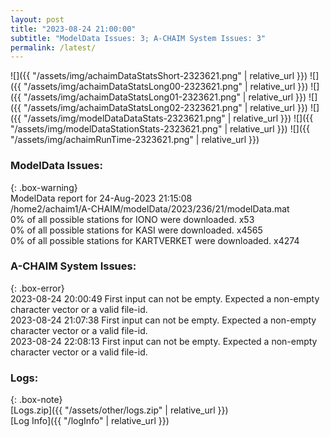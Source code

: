 ```yaml
---
layout: post
title: "2023-08-24 21:00:00"
subtitle: "ModelData Issues: 3; A-CHAIM System Issues: 3"
permalink: /latest/
---
```


![]({{ "/assets/img/achaimDataStatsShort-2323621.png" | relative_url }})
![]({{ "/assets/img/achaimDataStatsLong00-2323621.png" | relative_url }})
![]({{ "/assets/img/achaimDataStatsLong01-2323621.png" | relative_url }})
![]({{ "/assets/img/achaimDataStatsLong02-2323621.png" | relative_url }})
![]({{ "/assets/img/modelDataDataStats-2323621.png" | relative_url }})
![]({{ "/assets/img/modelDataStationStats-2323621.png" | relative_url }})
![]({{ "/assets/img/achaimRunTime-2323621.png" | relative_url }})


### ModelData Issues:  
  
{: .box-warning}  
 ModelData report for 24-Aug-2023 21:15:08   
 /home2/achaim1/A-CHAIM/modelData/2023/236/21/modelData.mat   
 0% of all possible stations for IONO were downloaded. x53   
 0% of all possible stations for KASI were downloaded. x4565   
 0% of all possible stations for KARTVERKET were downloaded. x4274   
  
### A-CHAIM System Issues:  
  
{: .box-error}  
2023-08-24 20:00:49 First input can not be empty. Expected a non-empty character vector or a valid file-id.  
2023-08-24 21:07:38 First input can not be empty. Expected a non-empty character vector or a valid file-id.  
2023-08-24 22:08:13 First input can not be empty. Expected a non-empty character vector or a valid file-id.  

### Logs:  
  
{: .box-note}  
[Logs.zip]({{ "/assets/other/logs.zip" | relative_url }})  
[Log Info]({{ "/logInfo" | relative_url }})  
